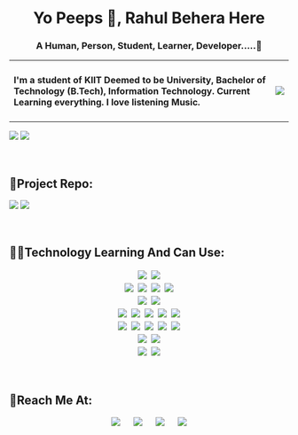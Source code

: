 <div>
<h1 align="center"><strong>Yo Peeps 👋, Rahul Behera Here</strong></h1>
<h3 align="center" class="under-heading">A Human, Person, Student, Learner, Developer.....🤔</h3>
</div>
<div class="table1">
    <table border=0>
    <tr><td><div><h4 class="about">I'm a student of KIIT Deemed to be University, Bachelor of Technology (B.Tech), Information Technology. Current Learning everything. I love listening Music.</h4></div></td>
    <td><div class="gif"><img src="https://media.giphy.com/media/hS42TuYYnANLFR9IRQ/giphy.gif?cid=790b7611034bf1053f7ed19c871c36e3199270cadc6f9bed&rid=giphy.gif&ct=ts" />
    </div></tr>    
    </table>
</div>
    <div>
    <div ><img src="https://github-readme-stats.vercel.app/api?username=ReeKid2002&&theme=chartreuse-dark&show_icons=true"/>
    <img src="https://github-readme-stats.vercel.app/api/top-langs/?username=ReeKid2002&layout=compact&langs_count=6&theme=chartreuse-dark&show_icons=true"/></div>
    <div></div>
    </div>
    <br><br>
    <div>
    <h2>📮Project Repo:</h2>
    <div class="table2">
        <a class="tech" href="https://github.com/ReeKid2002/mailrocket.git" target="_blank"><img src="https://github-readme-stats.vercel.app/api/pin/?username=ReeKid2002&repo=mailrocket&theme=chartreuse-dark&show_icons=true"/></a> 
        <a class="tech" href="https://github.com/ReeKid2002/bankingapp.git" target="_blank"><img src="https://github-readme-stats.vercel.app/api/pin/?username=ReeKid2002&repo=bankingapp&theme=chartreuse-dark&show_icons=true"/></a>
    </div>
</div>
    <br><br>
<div >
    <h2>👨‍💻Technology Learning And Can Use:</h2>
    <div align="center">
    <img style="padding: 2px;" src="https://img.shields.io/badge/C-00599C?style=for-the-badge&logo=c&logoColor=white"/>
    <img style="padding: 2px;" src="	https://img.shields.io/badge/C%2B%2B-00599C?style=for-the-badge&logo=c%2B%2B&logoColor=white"/></div>
    <div align="center">
    <img style="padding: 2px;" src="https://img.shields.io/badge/HTML5-E34F26?style=for-the-badge&logo=html5&logoColor=white"/>
    <img style="padding: 2px;" src="	https://img.shields.io/badge/CSS3-1572B6?style=for-the-badge&logo=css3&logoColor=white"/>
    <img style="padding: 2px;" src="	https://img.shields.io/badge/JavaScript-323330?style=for-the-badge&logo=javascript&logoColor=F7DF1E"/>
    <img style="padding: 2px;" src="https://img.shields.io/badge/json-5E5C5C?style=for-the-badge&logo=json&logoColor=white"/>
    </div>
    <div align="center">
    <img style="padding: 2px;" src="https://img.shields.io/badge/MySQL-00000F?style=for-the-badge&logo=mysql&logoColor=white"/>
    <img style="padding: 2px;" src="https://img.shields.io/badge/MongoDB-4EA94B?style=for-the-badge&logo=mongodb&logoColor=white"/>
    </div>
    <div align="center">
    <img style="padding: 2px;" src="https://img.shields.io/badge/Node.js-339933?style=for-the-badge&logo=nodedotjs&logoColor=white"/>
    <img style="padding: 2px;" src="https://img.shields.io/badge/npm-CB3837?style=for-the-badge&logo=npm&logoColor=white"/>
    <img style="padding: 2px;" src="https://img.shields.io/badge/Express.js-000000?style=for-the-badge&logo=express&logoColor=white"/>
    <img style="padding: 2px;" src="https://img.shields.io/badge/React-20232A?style=for-the-badge&logo=react&logoColor=61DAFB"/>
    <img style="padding: 2px;" src="https://img.shields.io/badge/Tailwind_CSS-38B2AC?style=for-the-badge&logo=tailwind-css&logoColor=white"/>
    </div>
    <div align="center">
    <img style="padding: 2px;" src="https://img.shields.io/badge/Bootstrap-563D7C?style=for-the-badge&logo=bootstrap&logoColor=white"/>
    <img style="padding: 2px;" src="https://img.shields.io/badge/firebase-ffca28?style=for-the-badge&logo=firebase&logoColor=black"/>
    <img style="padding: 2px;" src="https://img.shields.io/badge/Git-F05032?style=for-the-badge&logo=git&logoColor=white"/>
    <img style="padding: 2px;" src="	https://img.shields.io/badge/Postman-FF6C37?style=for-the-badge&logo=Postman&logoColor=white"/>
    <img style="padding: 2px;" src="https://img.shields.io/badge/Heroku-430098?style=for-the-badge&logo=heroku&logoColor=white"/>
    </div>
    <div align="center">
    <img style="padding: 2px;" src="https://img.shields.io/badge/Windows-0078D6?style=for-the-badge&logo=windows&logoColor=white"/>
    <img style="padding: 2px;" src="https://img.shields.io/badge/Ubuntu-E95420?style=for-the-badge&logo=ubuntu&logoColor=white"/>
    </div>
    <div align="center">
    <img style="padding: 2px;" src="https://img.shields.io/badge/Visual_Studio_Code-0078D4?style=for-the-badge&logo=visual%20studio%20code&logoColor=white"/>
    <img style="padding: 2px;" src="https://img.shields.io/badge/Codesandbox-000000?style=for-the-badge&logo=CodeSandbox&logoColor=white"/>
    </div>
    </div>
</div>
<br><br>
<div>
    <h2>📮Reach Me At:</h2>
    <div align="center">
        <a  style="padding: 10px;" href="mailto:rahulbehera2002@gmail.com" target="_blank"><img src="https://img.icons8.com/fluency/48/000000/gmail-new.png"/></a> 
        <a  style="padding: 10px;" href="https://discordapp.com/users/R%E2%82%AC%E2%82%AC%20K!D#9604" target="_blank"><img src="https://img.icons8.com/fluency/48/000000/discord.png"/></a>
        <a  style="padding: 10px;" href="https://www.linkedin.com/in/rahul-behera-32731a1b5/" target="_blank"><img src="https://img.icons8.com/fluency/48/000000/linkedin-2.png"/></a>   
        <a  style="padding: 10px;" href="https://twitter.com/K1dRee" target="_blank"><img src="https://img.icons8.com/fluency/48/000000/twitter.png"/></a>
    </div>
</div>


